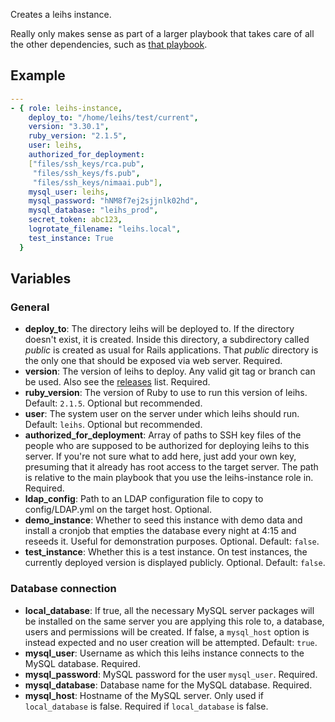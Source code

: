 Creates a leihs instance.

Really only makes sense as part of a larger playbook that takes care of all the other dependencies, such as [that playbook](https://github.com/psy-q/leihs-setup-ansible).

## Example

```yaml
---
- { role: leihs-instance,
    deploy_to: "/home/leihs/test/current",
    version: "3.30.1",
    ruby_version: "2.1.5",
    user: leihs,
    authorized_for_deployment:
    ["files/ssh_keys/rca.pub",
     "files/ssh_keys/fs.pub",
     "files/ssh_keys/nimaai.pub"],
    mysql_user: leihs,
    mysql_password: "hNM8f7ej2sjjnlk02hd",
    mysql_database: "leihs_prod",
    secret_token: abc123,
    logrotate_filename: "leihs.local",
    test_instance: True
  }
```


## Variables

### General

 * **deploy_to**: The directory leihs will be deployed to. If the directory doesn't exist, it is created. Inside this directory, a subdirectory called *public* is created as usual for Rails applications. That *public* directory is the only one that should be exposed via web server. Required.
 * **version**: The version of leihs to deploy. Any valid git tag or branch can be used. Also see the [releases](https://github.com/zhdk/leihs/releases) list. Required.
 * **ruby_version**: The version of Ruby to use to run this version of leihs. Default: `2.1.5`. Optional but recommended.
 * **user**: The system user on the server under which leihs should run. Default: `leihs`. Optional but recommended.
 * **authorized_for_deployment**: Array of paths to SSH key files of the people who are supposed to be authorized for deploying leihs to this server. If you're not sure what to add here, just add your own key, presuming that it already has root access to the target server. The path is relative to the main playbook that you use the leihs-instance role in. Required.
 * **ldap_config**: Path to an LDAP configuration file to copy to config/LDAP.yml on the target host. Optional.
 * **demo_instance**: Whether to seed this instance with demo data and install a cronjob that empties the database every night at 4:15 and reseeds it. Useful for demonstration purposes. Optional. Default: `false`.
 * **test_instance**: Whether this is a test instance. On test instances, the currently deployed version is displayed publicly. Optional. Default: `false`.


### Database connection

 * **local_database**: If true, all the necessary MySQL server packages will be installed on the same server you are applying this role to, a database, users and permissions will be created. If false, a `mysql_host` option is instead expected and no user creation will be attempted. Default: `true`.
 * **mysql_user**: Username as which this leihs instance connects to the MySQL database. Required.
 * **mysql_password**: MySQL password for the user `mysql_user`. Required.
 * **mysql_database**: Database name for the MySQL database. Required.
 * **mysql_host**: Hostname of the MySQL server. Only used if `local_database` is false. Required if `local_database` is false.
